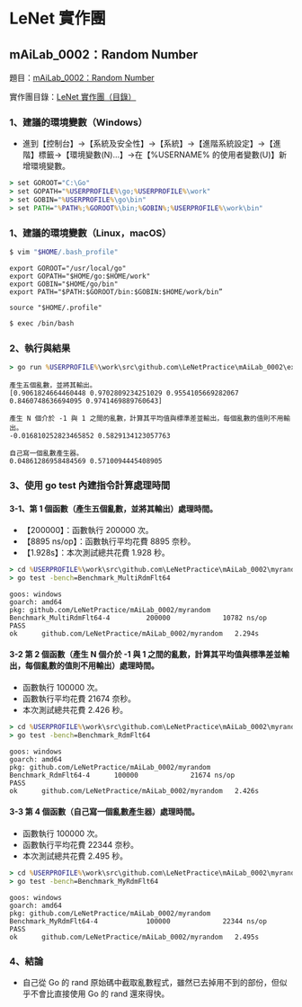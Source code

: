 # LeNet 實作團

## mAiLab_0002：Random Number

題目：[mAiLab_0002：Random Number](http://hemingwang.blogspot.tw/2017/04/mailab0002random-number.html)

實作團目錄：[LeNet 實作團（目錄）](http://hemingwang.blogspot.tw/2017/04/lenet.html)

### 1、建議的環境變數（Windows）

* 進到【控制台】→【系統及安全性】→【系統】→【進階系統設定】→【進階】標籤→【環境變數(N)...】→在【%USERNAME% 的使用者變數(U)】新增環境變數。

``` bat
> set GOROOT="C:\Go"
> set GOPATH="%USERPROFILE%\go;%USERPROFILE%\work"
> set GOBIN="%USERPROFILE%\go\bin"
> set PATH="%PATH%;%GOROOT%\bin;%GOBIN%;%USERPROFILE%\work\bin"
```

### 1、建議的環境變數（Linux，macOS）

``` bash
$ vim "$HOME/.bash_profile"
```

    export GOROOT="/usr/local/go"
    export GOPATH="$HOME/go:$HOME/work"
    export GOBIN="$HOME/go/bin"
    export PATH="$PATH:$GOROOT/bin:$GOBIN:$HOME/work/bin”

    source "$HOME/.profile"

``` bash
$ exec /bin/bash
```
### 2、執行與結果

``` bat
> go run %USERPROFILE%\work\src\github.com\LeNetPractice\mAiLab_0002\example\main.go
```

    產生五個亂數，並將其輸出。
    [0.9061824664460448 0.9702809234251029 0.9554105669282067 0.8460748636694095 0.9741469889760643]

    產生 N 個介於 -1 與 1 之間的亂數，計算其平均值與標準差並輸出，每個亂數的值則不用輸出。
    -0.016810252823465852 0.5829134123057763

    自己寫一個亂數產生器。
    0.04861286958484569 0.5710094445408905

### 3、使用 go test 內建指令計算處理時間

#### 3-1、第 1 個函數（產生五個亂數，並將其輸出）處理時間。

* 【200000】：函數執行 200000 次。
* 【8895 ns/op】：函數執行平均花費 8895 奈秒。
* 【1.928s】：本次測試總共花費 1.928 秒。

``` bat
> cd %USERPROFILE%\work\src\github.com\LeNetPractice\mAiLab_0002\myrandom
> go test -bench=Benchmark_MultiRdmFlt64
```

	goos: windows
	goarch: amd64
	pkg: github.com/LeNetPractice/mAiLab_0002/myrandom
	Benchmark_MultiRdmFlt64-4         200000             10782 ns/op
	PASS
	ok      github.com/LeNetPractice/mAiLab_0002/myrandom   2.294s

#### 3-2 第 2 個函數（產生 N 個介於 -1 與 1 之間的亂數，計算其平均值與標準差並輸出，每個亂數的值則不用輸出）處理時間。

* 函數執行 100000 次。
* 函數執行平均花費 21674 奈秒。
* 本次測試總共花費 2.426 秒。

``` bat
> cd %USERPROFILE%\work\src\github.com\LeNetPractice\mAiLab_0002\myrandom
> go test -bench=Benchmark_RdmFlt64
```

	goos: windows
	goarch: amd64
	pkg: github.com/LeNetPractice/mAiLab_0002/myrandom
	Benchmark_RdmFlt64-4      100000             21674 ns/op
	PASS
	ok      github.com/LeNetPractice/mAiLab_0002/myrandom   2.426s

#### 3-3 第 4 個函數（自己寫一個亂數產生器）處理時間。

* 函數執行 100000 次。
* 函數執行平均花費 22344 奈秒。
* 本次測試總共花費 2.495 秒。

``` bat
> cd %USERPROFILE%\work\src\github.com\LeNetPractice\mAiLab_0002\myrandom
> go test -bench=Benchmark_MyRdmFlt64
```

	goos: windows
	goarch: amd64
	pkg: github.com/LeNetPractice/mAiLab_0002/myrandom
	Benchmark_MyRdmFlt64-4            100000             22344 ns/op
	PASS
	ok      github.com/LeNetPractice/mAiLab_0002/myrandom   2.495s

### 4、結論

* 自己從 Go 的 rand 原始碼中截取亂數程式，雖然已去掉用不到的部份，但似乎不會比直接使用 Go 的 rand 還來得快。
